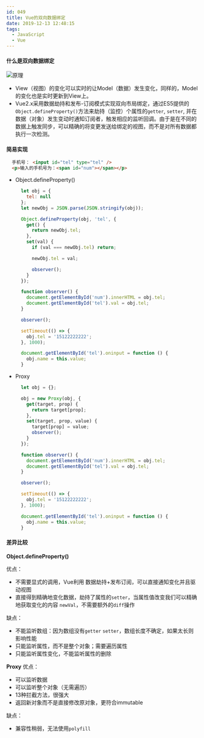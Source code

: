 ```yaml
---
id: 049
title: Vue的双向数据绑定
date: 2019-12-13 12:48:15
tags:
  - JavaScript
  - Vue
---
```


#### 什么是双向数据绑定
  ![原理](/images/051/vm.jpg)
  - View（视图）的变化可以实时的让Model（数据）发生变化，同样的，Model的变化也是实时更新到View上。
  - Vue2.x采用数据劫持和发布-订阅模式实现双向市局绑定，通过ES5提供的`Object.defineProperty()`方法来劫持（监控）个属性的`getter`, `setter`, 并在数据（对象）发生变动时通知订阅者，触发相应的监听回调。由于是在不同的数据上触发同步，可以精确的将变更发送给绑定的视图，而不是对所有数据都执行一次检测。

#### 简易实现
  ```html
    手机号： <input id="tel" type="tel" />
    <p>输入的手机号为：<span id="num"></span></p>
  ```
  - Object.defineProperty()
    ```js
      let obj = {
        tel: null
      };
      let newObj = JSON.parse(JSON.stringify(obj));

      Object.defineProperty(obj, 'tel', {
        get() {
          return newObj.tel;
        },
        set(val) {
          if (val === newObj.tel) return;

          newObj.tel = val;

          observer();
        }
      });

      function observer() {
        document.getElementById('num').innerHTML = obj.tel;
        document.getElementById('tel').val = obj.tel;
      }

      observer();

      setTimeout(() => {
        obj.tel = '15122222222';
      }, 1000);

      document.getElementById('tel').oninput = function () {
        obj.name = this.value;
      }
    ```

  - Proxy
    ```js
      let obj = {};

      obj = new Proxy(obj, {
        get(target, prop) {
          return target[prop];
        },
        set(target, prop, value) {
          target[prop] = value;
          observer();
        }
      });

      function observer() {
        document.getElementById('num').innerHTML = obj.tel;
        document.getElementById('tel').val = obj.tel;
      }

      observer();

      setTimeout(() => {
        obj.tel = '15122222222';
      }, 1000);

      document.getElementById('tel').oninput = function () {
        obj.name = this.value;
      }
    ```

#### 差异比较
  **Object.defineProperty()**
  
  优点：
  - 不需要显式的调用，Vue利用 数据劫持+发布订阅，可以直接通知变化并且驱动视图
  - 直接得到精确地变化数据，劫持了属性的`setter`，当属性值改变我们可以精确地获取变化的内容 `newVal`，不需要额外的`diff`操作

  缺点：
  - 不能监听数组：因为数组没有`getter` `setter`，数组长度不确定，如果太长则影响性能
  - 只能监听属性，而不是整个对象；需要遍历属性
  - 只能监听属性变化，不能监听属性的删除

  **Proxy**
  优点：
  - 可以监听数据
  - 可以监听整个对象（无需遍历）
  - 13种拦截方法，很强大
  - 返回新对象而不是直接修改原对象，更符合immutable

  缺点：
  - 兼容性稍弱，无法使用`polyfill`
